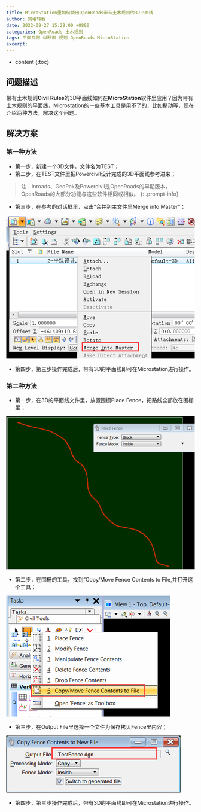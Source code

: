 ```yaml
---
title: MicroStation里如何使用OpenRoads带有土木规则的3D平面线
author: 网格转载
date: 2022-09-27 15:29:00 +0800
categories: OpenRoads 土木规则
tags: 平面几何 纵断面 规则 OpenRoads MicroStation
excerpt: 
---
```

* content
{:toc}

## 问题描述
带有土木规则**Civil Rules**的3D平面线如何在**MicroStation**软件里应用？因为带有土木规则的平面线，Microstation的一些基本工具是用不了的，比如移动等，现在介绍两种方法，解决这个问题。

## 解决方案

### 第一种方法
- 第一步，新建一个3D文件，文件名为TEST；
- 第二步，在TEST文件里把Powercivil设计完成的3D平面线参考进来；

>注：Inroads、GeoPak及Powercivil是OpenRoads的早期版本，OpenRoads的大部分功能与这些软件相同或相似。
{: .prompt-info}

- 第三步，在参考的对话框里，点击“合并到主文件里Merge into Master”；

![](/img/2022/2022-09-27-14-46-25.png)

- 第四步，第三步操作完成后，带有3D的平面线即可在Microstation进行操作。

### 第二种方法
- 第一步，在3D的平面线文件里，放置围栅Place Fence，把路线全部放在围栅里；

![](/img/2022/2022-09-27-14-46-35.png)

- 第二步，在围栅的工具，找到”Copy/Move Fence Contents to File,并打开这个工具；

![](/img/2022/2022-09-27-14-46-44.png)

- 第三步，在Output File里选择一个文件为保存拷贝Fence里内容；

![](/img/2022/2022-09-27-14-46-50.png)

- 第四步，第三步操作完成后，带有3D的平面线即可在Microstation进行操作。
